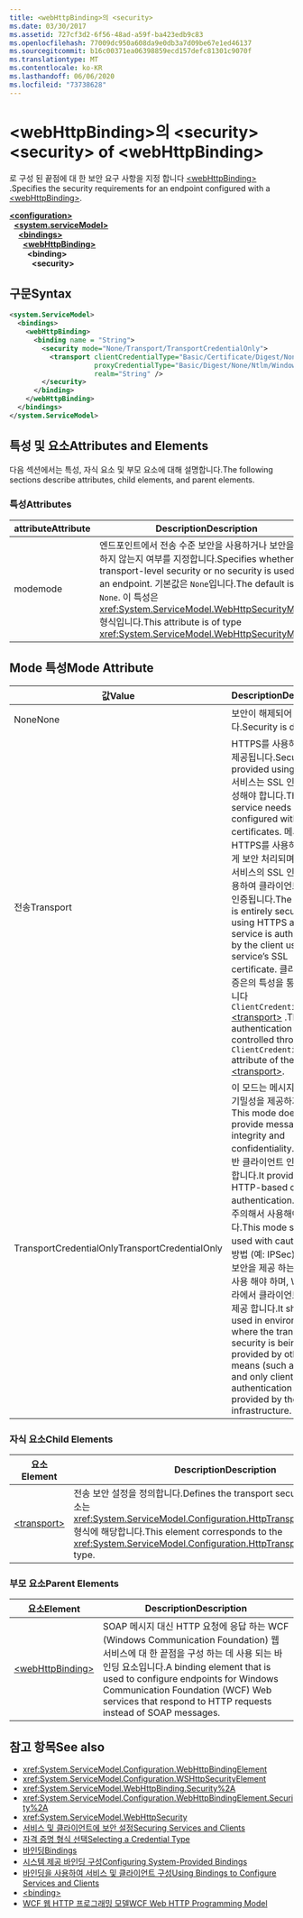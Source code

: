 ```yaml
---
title: <webHttpBinding>의 <security>
ms.date: 03/30/2017
ms.assetid: 727cf3d2-6f56-48ad-a59f-ba423edb9c83
ms.openlocfilehash: 77009dc950a608da9e0db3a7d09be67e1ed46137
ms.sourcegitcommit: b16c00371ea06398859ecd157defc81301c9070f
ms.translationtype: MT
ms.contentlocale: ko-KR
ms.lasthandoff: 06/06/2020
ms.locfileid: "73738628"
---
```

# <a name="security-of-webhttpbinding"></a><span data-ttu-id="c0412-102">\<webHttpBinding>의 \<security></span><span class="sxs-lookup"><span data-stu-id="c0412-102">\<security> of \<webHttpBinding></span></span>
<span data-ttu-id="c0412-103">로 구성 된 끝점에 대 한 보안 요구 사항을 지정 합니다 [\<webHttpBinding>](webhttpbinding.md) .</span><span class="sxs-lookup"><span data-stu-id="c0412-103">Specifies the security requirements for an endpoint configured with a [\<webHttpBinding>](webhttpbinding.md).</span></span>  
  
[**\<configuration>**](../configuration-element.md)\
&nbsp;&nbsp;[**\<system.serviceModel>**](system-servicemodel.md)\
&nbsp;&nbsp;&nbsp;&nbsp;[**\<bindings>**](bindings.md)\
&nbsp;&nbsp;&nbsp;&nbsp;&nbsp;&nbsp;[**\<webHttpBinding>**](webhttpbinding.md)\
&nbsp;&nbsp;&nbsp;&nbsp;&nbsp;&nbsp;&nbsp;&nbsp;**\<binding>**\
&nbsp;&nbsp;&nbsp;&nbsp;&nbsp;&nbsp;&nbsp;&nbsp;&nbsp;&nbsp;**\<security>**  
  
## <a name="syntax"></a><span data-ttu-id="c0412-104">구문</span><span class="sxs-lookup"><span data-stu-id="c0412-104">Syntax</span></span>  
  
```xml  
<system.ServiceModel>
  <bindings>
    <webHttpBinding>
      <binding name = "String">
        <security mode="None/Transport/TransportCredentialOnly">
          <transport clientCredentialType="Basic/Certificate/Digest/None/Ntlm/Windows"
                     proxyCredentialType="Basic/Digest/None/Ntlm/Windows"
                     realm="String" />
        </security>
      </binding>
    </webHttpBinding>
  </bindings>
</system.ServiceModel>
```  
  
## <a name="attributes-and-elements"></a><span data-ttu-id="c0412-105">특성 및 요소</span><span class="sxs-lookup"><span data-stu-id="c0412-105">Attributes and Elements</span></span>  
 <span data-ttu-id="c0412-106">다음 섹션에서는 특성, 자식 요소 및 부모 요소에 대해 설명합니다.</span><span class="sxs-lookup"><span data-stu-id="c0412-106">The following sections describe attributes, child elements, and parent elements.</span></span>  
  
### <a name="attributes"></a><span data-ttu-id="c0412-107">특성</span><span class="sxs-lookup"><span data-stu-id="c0412-107">Attributes</span></span>  
  
|<span data-ttu-id="c0412-108">attribute</span><span class="sxs-lookup"><span data-stu-id="c0412-108">Attribute</span></span>|<span data-ttu-id="c0412-109">Description</span><span class="sxs-lookup"><span data-stu-id="c0412-109">Description</span></span>|  
|---------------|-----------------|  
|<span data-ttu-id="c0412-110">mode</span><span class="sxs-lookup"><span data-stu-id="c0412-110">mode</span></span>|<span data-ttu-id="c0412-111">엔드포인트에서 전송 수준 보안을 사용하거나 보안을 사용하지 않는지 여부를 지정합니다.</span><span class="sxs-lookup"><span data-stu-id="c0412-111">Specifies whether transport-level security or no security is used by an endpoint.</span></span> <span data-ttu-id="c0412-112">기본값은 `None`입니다.</span><span class="sxs-lookup"><span data-stu-id="c0412-112">The default is `None`.</span></span> <span data-ttu-id="c0412-113">이 특성은 <xref:System.ServiceModel.WebHttpSecurityMode> 형식입니다.</span><span class="sxs-lookup"><span data-stu-id="c0412-113">This attribute is of type <xref:System.ServiceModel.WebHttpSecurityMode>.</span></span>|  
  
## <a name="mode-attribute"></a><span data-ttu-id="c0412-114">Mode 특성</span><span class="sxs-lookup"><span data-stu-id="c0412-114">Mode Attribute</span></span>  
  
|<span data-ttu-id="c0412-115">값</span><span class="sxs-lookup"><span data-stu-id="c0412-115">Value</span></span>|<span data-ttu-id="c0412-116">Description</span><span class="sxs-lookup"><span data-stu-id="c0412-116">Description</span></span>|  
|-----------|-----------------|  
|<span data-ttu-id="c0412-117">None</span><span class="sxs-lookup"><span data-stu-id="c0412-117">None</span></span>|<span data-ttu-id="c0412-118">보안이 해제되어 있습니다.</span><span class="sxs-lookup"><span data-stu-id="c0412-118">Security is disabled.</span></span>|  
|<span data-ttu-id="c0412-119">전송</span><span class="sxs-lookup"><span data-stu-id="c0412-119">Transport</span></span>|<span data-ttu-id="c0412-120">HTTPS를 사용하여 보안이 제공됩니다.</span><span class="sxs-lookup"><span data-stu-id="c0412-120">Security is provided using HTTPS.</span></span> <span data-ttu-id="c0412-121">서비스는 SSL 인증서로 구성해야 합니다.</span><span class="sxs-lookup"><span data-stu-id="c0412-121">The service needs to be configured with SSL certificates.</span></span> <span data-ttu-id="c0412-122">메시지는 HTTPS를 사용하여 완전하게 보안 처리되며, 서비스는 서비스의 SSL 인증서를 사용하여 클라이언트에 의해 인증됩니다.</span><span class="sxs-lookup"><span data-stu-id="c0412-122">The message is entirely secured using HTTPS and the service is authenticated by the client using the service’s SSL certificate.</span></span> <span data-ttu-id="c0412-123">클라이언트 인증은의 특성을 통해 제어 됩니다 `ClientCredentialType` [\<transport>](transport-of-webhttpbinding.md) .</span><span class="sxs-lookup"><span data-stu-id="c0412-123">The client authentication is controlled through the `ClientCredentialType` attribute of the [\<transport>](transport-of-webhttpbinding.md).</span></span>|  
|<span data-ttu-id="c0412-124">TransportCredentialOnly</span><span class="sxs-lookup"><span data-stu-id="c0412-124">TransportCredentialOnly</span></span>|<span data-ttu-id="c0412-125">이 모드는 메시지 무결성 및 기밀성을 제공하지 않으나</span><span class="sxs-lookup"><span data-stu-id="c0412-125">This mode does not provide message integrity and confidentiality.</span></span> <span data-ttu-id="c0412-126">HTTP 기반 클라이언트 인증을 제공합니다.</span><span class="sxs-lookup"><span data-stu-id="c0412-126">It provides HTTP-based client authentication.</span></span> <span data-ttu-id="c0412-127">이 모드는 주의해서 사용해야 합니다.</span><span class="sxs-lookup"><span data-stu-id="c0412-127">This mode should be used with caution.</span></span> <span data-ttu-id="c0412-128">다른 방법 (예: IPSec)에서 전송 보안을 제공 하는 환경에서 사용 해야 하며, WCF 인프라에서 클라이언트 인증만 제공 합니다.</span><span class="sxs-lookup"><span data-stu-id="c0412-128">It should be used in environments where the transport security is being provided by other means (such as IPSec) and only client authentication is provided by the WCF infrastructure.</span></span>|  
  
### <a name="child-elements"></a><span data-ttu-id="c0412-129">자식 요소</span><span class="sxs-lookup"><span data-stu-id="c0412-129">Child Elements</span></span>  
  
|<span data-ttu-id="c0412-130">요소</span><span class="sxs-lookup"><span data-stu-id="c0412-130">Element</span></span>|<span data-ttu-id="c0412-131">Description</span><span class="sxs-lookup"><span data-stu-id="c0412-131">Description</span></span>|  
|-------------|-----------------|  
|[\<transport>](transport-of-webhttpbinding.md)|<span data-ttu-id="c0412-132">전송 보안 설정을 정의합니다.</span><span class="sxs-lookup"><span data-stu-id="c0412-132">Defines the transport security settings.</span></span> <span data-ttu-id="c0412-133">이 요소는 <xref:System.ServiceModel.Configuration.HttpTransportSecurityElement> 형식에 해당합니다.</span><span class="sxs-lookup"><span data-stu-id="c0412-133">This element corresponds to the <xref:System.ServiceModel.Configuration.HttpTransportSecurityElement> type.</span></span>|  
  
### <a name="parent-elements"></a><span data-ttu-id="c0412-134">부모 요소</span><span class="sxs-lookup"><span data-stu-id="c0412-134">Parent Elements</span></span>  
  
|<span data-ttu-id="c0412-135">요소</span><span class="sxs-lookup"><span data-stu-id="c0412-135">Element</span></span>|<span data-ttu-id="c0412-136">Description</span><span class="sxs-lookup"><span data-stu-id="c0412-136">Description</span></span>|  
|-------------|-----------------|  
|[\<webHttpBinding>](webhttpbinding.md)|<span data-ttu-id="c0412-137">SOAP 메시지 대신 HTTP 요청에 응답 하는 WCF (Windows Communication Foundation) 웹 서비스에 대 한 끝점을 구성 하는 데 사용 되는 바인딩 요소입니다.</span><span class="sxs-lookup"><span data-stu-id="c0412-137">A binding element that is used to configure endpoints for Windows Communication Foundation (WCF) Web services that respond to HTTP requests instead of SOAP messages.</span></span>|  
  
## <a name="see-also"></a><span data-ttu-id="c0412-138">참고 항목</span><span class="sxs-lookup"><span data-stu-id="c0412-138">See also</span></span>

- <xref:System.ServiceModel.Configuration.WebHttpBindingElement>
- <xref:System.ServiceModel.Configuration.WSHttpSecurityElement>
- <xref:System.ServiceModel.WebHttpBinding.Security%2A>
- <xref:System.ServiceModel.Configuration.WebHttpBindingElement.Security%2A>
- <xref:System.ServiceModel.WebHttpSecurity>
- [<span data-ttu-id="c0412-139">서비스 및 클라이언트에 보안 설정</span><span class="sxs-lookup"><span data-stu-id="c0412-139">Securing Services and Clients</span></span>](../../../wcf/feature-details/securing-services-and-clients.md)
- [<span data-ttu-id="c0412-140">자격 증명 형식 선택</span><span class="sxs-lookup"><span data-stu-id="c0412-140">Selecting a Credential Type</span></span>](../../../wcf/feature-details/selecting-a-credential-type.md)
- [<span data-ttu-id="c0412-141">바인딩</span><span class="sxs-lookup"><span data-stu-id="c0412-141">Bindings</span></span>](../../../wcf/bindings.md)
- [<span data-ttu-id="c0412-142">시스템 제공 바인딩 구성</span><span class="sxs-lookup"><span data-stu-id="c0412-142">Configuring System-Provided Bindings</span></span>](../../../wcf/feature-details/configuring-system-provided-bindings.md)
- [<span data-ttu-id="c0412-143">바인딩을 사용하여 서비스 및 클라이언트 구성</span><span class="sxs-lookup"><span data-stu-id="c0412-143">Using Bindings to Configure Services and Clients</span></span>](../../../wcf/using-bindings-to-configure-services-and-clients.md)
- [\<binding>](bindings.md)
- [<span data-ttu-id="c0412-144">WCF 웹 HTTP 프로그래밍 모델</span><span class="sxs-lookup"><span data-stu-id="c0412-144">WCF Web HTTP Programming Model</span></span>](../../../wcf/feature-details/wcf-web-http-programming-model.md)
